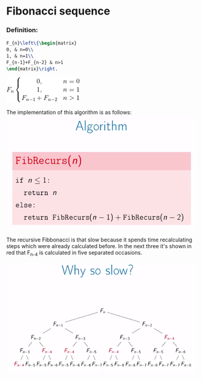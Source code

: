 # Fibonacci sequence


### Definition:

```latex
F_{n}\left\{\begin{matrix}
0, & n=0\\
1, & n=1\\
F_{n-1}+F_{n-2} & n>1
\end{matrix}\right.
```

![](./fibo_eq.gif)

The implementation of this algorithm is as follows:
![](./fibo_algo.png)

The recursive Fibbonacci is that slow because it spends time recalculating steps
which were already calculated before. In the next three it's shown in red that
F<sub>n-4</sub> is calculated in five separated occasions.

![](./fibo_tree.png)
